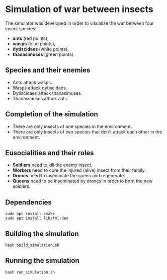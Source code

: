 # Simulation of war between insects

The simulator was developed in order to visualize the war between four insect species:

* **ants** (red points),
* **wasps** (blue points),
* **dytiscidaes** (white points),
* **thanasimuses** (green points).

## Species and their enemies

* Ants attack wasps.
* Wasps attack dytiscidaes.
* Dytiscidaes attack thanasimuses.
* Thanasimuses attack ants.

## Completion of the simulation

* There are only insects of one species in the environment.
* There are only insects of two species that don't attack each other in the environment.

## Eusocialities and their roles

* **Soldiers** need to kill the enemy insect.
* **Workers** need to cure the injured (alive) insect from their family.
* **Drones** need to inseminate the queen and regenerate.
* **Queens** need to be inseminated by drones in order to born the new soldiers.

## Dependencies

```
sudo apt install cmake
sudo apt install libsfml-dev
```

## Building the simulation

```
bash build_simulation.sh
```

## Running the simulation

```
bash run_simulation.sh
```
